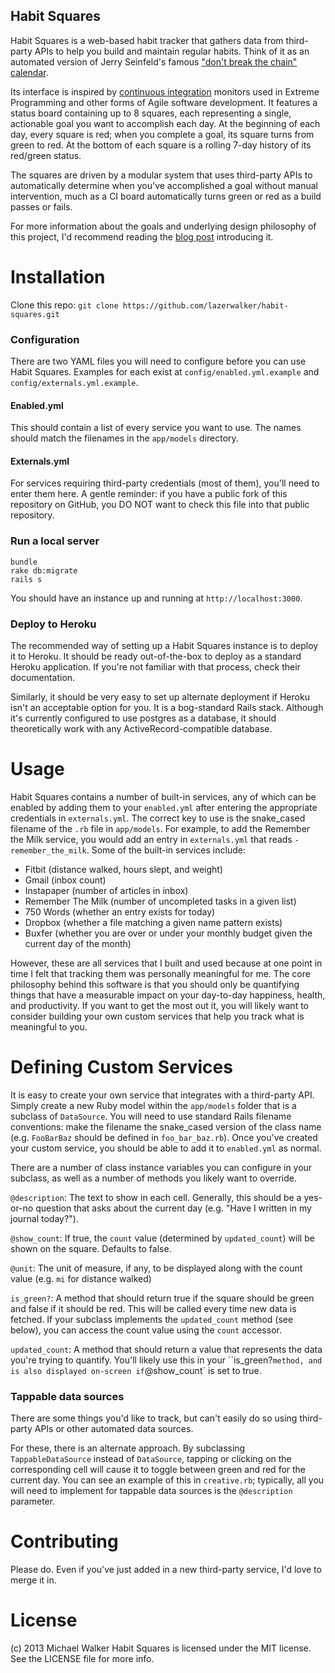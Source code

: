 Habit Squares
------
Habit Squares is a web-based habit tracker that gathers data from third-party APIs to help you build and maintain regular habits. Think of it as an automated version of Jerry Seinfeld's famous ["don't break the chain" calendar](http://lifehacker.com/281626/jerry-seinfelds-productivity-secret).

Its interface is inspired by [continuous integration](http://en.wikipedia.org/wiki/Continuous_integration) monitors used in Extreme Programming and other forms of Agile software development. It features a status board containing up to 8 squares, each representing a single, actionable goal you want to accomplish each day. At the beginning of each day, every square is red; when you complete a goal, its square turns from green to red. At the bottom of each square is a rolling 7-day history of its red/green status.

The squares are driven by a modular system that uses third-party APIs to automatically determine when you've accomplished a goal without manual intervention, much as a CI board automatically turns green or red as a build passes or fails.

For more information about the goals and underlying design philosophy of this project, I'd recommend reading the [blog post]() introducing it.


Installation
============
Clone this repo:
`git clone https://github.com/lazerwalker/habit-squares.git`

### Configuration
There are two YAML files you will need to configure before you can use Habit Squares. Examples for each exist at `config/enabled.yml.example` and `config/externals.yml.example`.

#### Enabled.yml
This should contain a list of every service you want to use. The names should match the filenames in the `app/models` directory.

#### Externals.yml
For services requiring third-party credentials (most of them), you'll need to enter them here. A gentle reminder: if you have a public fork of this repository on GitHub, you DO NOT want to check this file into that public repository.

### Run a local server
```shell
bundle
rake db:migrate
rails s
```

You should have an instance up and running at `http://localhost:3000`.

### Deploy to Heroku
The recommended way of setting up a Habit Squares instance is to deploy it to Heroku. It should be ready out-of-the-box to deploy as a standard Heroku application. If you're not familiar with that process, check their documentation.

Similarly, it should be very easy to set up alternate deployment if Heroku isn't an acceptable option for you. It is a bog-standard Rails stack. Although it's currently configured to use postgres as a database, it should theoretically work with any ActiveRecord-compatible database.


Usage
=====
Habit Squares contains a number of built-in services, any of which can be enabled by adding them to your `enabled.yml` after entering the appropriate credentials in `externals.yml`. The correct key to use is the snake_cased filename of the `.rb` file in `app/models`. For example, to add the Remember the Milk service, you would add an entry in `externals.yml` that reads `- remember_the_milk`. Some of the built-in services include:

* Fitbit (distance walked, hours slept, and weight)
* Gmail (inbox count)
* Instapaper (number of articles in inbox)
* Remember The Milk (number of uncompleted tasks in a given list)
* 750 Words (whether an entry exists for today)
* Dropbox (whether a file matching a given name pattern exists)
* Buxfer (whether you are over or under your monthly budget given the current day of the month)

However, these are all services that I built and used because at one point in time I felt that tracking them was personally meaningful for me. The core philosophy behind this software is that you should only be quantifying things that have a measurable impact on your day-to-day happiness, health, and productivity. If you want to get the most out it, you will likely want to consider building your own custom services that help you track what is meaningful to you.


Defining Custom Services
========================
It is easy to create your own service that integrates with a third-party API. Simply create a new Ruby model within the `app/models` folder that is a subclass of `DataSource`. You will need to use standard Rails filename conventions: make the filename the snake_cased version of the class name (e.g. `FooBarBaz` should be defined in `foo_bar_baz.rb`). Once you've created your custom service, you should be able to add it to `enabled.yml` as normal.

There are a number of class instance variables you can configure in your subclass, as well as a number of methods you likely want to override.

`@description`: The text to show in each cell. Generally, this should be a yes-or-no question that asks about the current day (e.g. "Have I written in my journal today?").

`@show_count`: If true, the `count` value (determined by `updated_count`) will be shown on the square. Defaults to false.

`@unit`: The unit of measure, if any, to be displayed along with the count value (e.g. `mi` for distance walked)

`is_green?`: A method that should return true if the square should be green and false if it should be red. This will be called every time new data is fetched. If your subclass implements the `updated_count` method (see below), you can access the count value using the `count` accessor.

`updated_count`: A method that should return a value that represents the data you're trying to quantify. You'll likely use this in your ``is_green?` method, and is also displayed on-screen if `@show_count` is set to true.


### Tappable data sources
There are some things you'd like to track, but can't easily do so using third-party APIs or other automated data sources.

For these, there is an alternate approach. By subclassing `TappableDataSource` instead of `DataSource`, tapping or clicking on the corresponding cell will cause it to toggle between green and red for the current day. You can see an example of this in `creative.rb`; typically, all you will need to implement for tappable data sources is the `@description` parameter.


Contributing
============
Please do. Even if you've just added in a new third-party service, I'd love to merge it in.


License
=======
(c) 2013 Michael Walker
Habit Squares is licensed under the MIT license. See the LICENSE file for more info.
